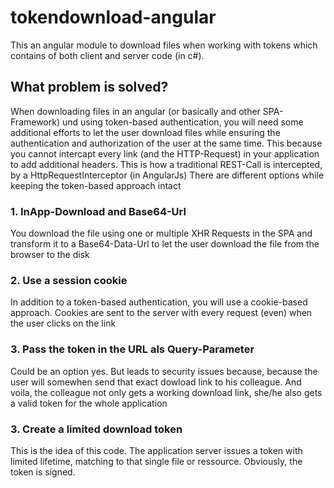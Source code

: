 # tokendownload-angular
This an angular module to download files when working with tokens which contains of both client and server code (in c#).

## What problem is solved?
When downloading files in an angular (or basically and other SPA-Framework) und using token-based authentication, you will need some additional efforts to let the user download files while ensuring the authentication and authorization of the user at the same time.
This because you cannot intercapt every link (and the HTTP-Request) in your application to add additional headers. This is how a traditional REST-Call is intercepted, by a HttpRequestInterceptor (in AngularJs)
There are different options while keeping the token-based approach intact

### 1. InApp-Download and Base64-Url
You download the file using one or multiple XHR Requests in the SPA and transform it to a Base64-Data-Url to let the user download the file from the browser to the disk

### 2. Use a session cookie
In addition to a token-based authentication, you will use a cookie-based approach. Cookies are sent to the server with every request (even) when the user clicks on the link

### 3. Pass the token in the URL als Query-Parameter
Could be an option yes. But leads to security issues because, because the user will somewhen send that exact dowload link to his colleague. And voila, the colleague not only gets a working download link, she/he also gets a valid token for the whole application

### 3. Create a limited download token
This is the idea of this code. The application server issues a token with limited lifetime, matching to that single file or ressource. Obviously, the token is signed.

